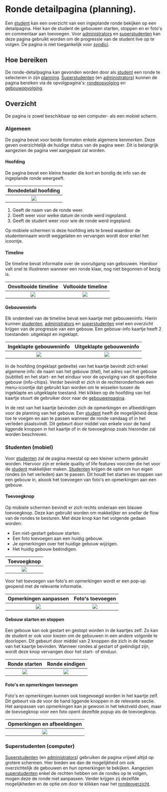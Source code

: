 # Ronde detailpagina (planning).
Een [student](../../users/student.md) kan een overzicht van een ingeplande ronde bekijken op een detailpagina. Hier kan de student de gebouwen starten, stoppen en er foto's en commentaar aan toevoegen.
Voor [administrators](../../users/admin.md) en [superstudenten](../../users/superstudent.md) kan deze pagina gebruikt worden om de progressie van de student live op te volgen.
De pagina is niet toegankelijk voor [syndici](../../users/syndicus.md).

## Hoe bereiken
De ronde-detailpagina kan gevonden worden door als [student](../../users/student.md) een ronde te selecteren in zijn [planning](../overview/planning.md).
[Superstudenten](../../users/superstudent.md) (en [administrators](../../users/admin.md)) kunnen de pagina bereiken via de opvolgpagina's:
[rondeopvolging](../followup/ronde_opvolging.md) en [gebouwopvolging](../followup/gebouw_opvolging.md).

## Overzicht
De pagina is zowel beschikbaar op een computer- als een mobiel scherm.

### Algemeen
De pagina bevat voor beide formaten enkele algemene kenmerken. Deze geven overzichtelijk de huidige status van de pagina weer.
Dit is belangrijk aangezien de pagina veel aangepast zal worden.

#### Hoofding
De pagina bevat een kleine header die kort en bondig de info van de ingeplande ronde weergeeft.

|           Rondedetail hoofding           |
|:----------------------------------------:|
| ![](../../assets/rounddetail_header.png) |

1) Geeft de naam van de ronde weer.
2) Geeft weer voor welke datum de ronde werd ingepland.
3) Geeft de student weer voor wie de ronde werd ingepland.

Op mobiele schermen is deze hoofding iets te breed waardoor de studentennaam wordt weggelaten en vervangen wordt door enkel het icoontje.

#### Timeline
De timeline bevat informatie over de vooruitgang van gebouwen. Hierdoor valt snel te illustreren wanneer een ronde klaar, nog niet begonnen of bezig is.


|                  Onvoltooide timeline                 |                  Voltooide timeline                 |
|:-----------------------------------------------------:|:---------------------------------------------------:|
| ![](../../assets/rounddetail_timeline_incomplete.png) | ![](../../assets/rounddetail_timeline_complete.png) |

#### Gebouweninfo
Elk onderdeel van de timeline bevat een kaartje met gebouweninfo. Hierin kunnen [studenten](../../users/student.md), [administrators](../../users/admin.md) en
[superstudenten](../../users/superstudent.md) snel een overzicht krijgen van de progressie van een gebouw.
Een gebouw-info kaartje heeft 2 toestanden: uitgeklapt en ingeklapt.

|             Ingeklapte gebouweninfo            |             Uitgeklapte gebouweninfo            |
|:----------------------------------------------:|:-----------------------------------------------:|
| ![](../../assets/rounddetail_buildcard_in.png) | ![](../../assets/rounddetail_buildcard_out.png) |

In de hoofding (ingeklapt gedeelte) van het kaartje bevindt zich enkel algemene info: de naam van het gebouw (titel),
het adres van het gebouw (subtitel) en het start- en het einduur voor de opvolging van dit specifieke gebouw (info-chips).
Verder bevindt er zich in de rechteronderhoek een menu-icoontje dat gebruikt kan worden om te wisselen tussen de ingeklapte en uitgeklapte toestand.
Het klikken op de hoofding van het kaartje stuurt de gebruiker door naar de [gebouwenpagina](../detail/gebouw.md).

In de rest van het kaartje bevinden zich de opmerkingen en afbeeldingen voor de planning van het gebouw. Een [student](../../users/student.md) heeft de mogelijkheid deze toe te voegen en aan te passen wanneer de ronde vandaag of in het verleden plaatsvindt. Dit gebeurt door middel van enkele voor de hand liggende knoppen in het kaartje of in de toevoegknop zoals hieronder zal worden beschreven.

### Studenten (mobiel)
Voor [studenten](../../users/student.md) zal de pagina meestal op een kleiner scherm gebruikt worden.
Hiervoor zijn er enkele quality of life features voorzien die het voor de [student](../../users/student.md) makkelijker maken.
[Studenten](../../users/student.md) krijgen de optie om hun eigen rondes (in het verleden) aan te passen.
Dit houdt het starten en stoppen van een gebouw in, alsook het toevoegen van foto's en opmerkingen aan een gebouw.

#### Toevoegknop
Op mobiele schermen bevindt er zich rechts onderaan een blauwe toevoegknop.
Deze kan gebruikt worden om makkelijker en sneller de flow van de rondes te besturen.
Met deze knop kan het volgende gedaan worden:

- Een niet-gestart gebouw starten.
- Een foto toevoegen aan een huidig gebouw.
- Je opmerkingen over het huidige gebouw wijzigen.
- Het huidig gebouw beëindigen.

|            Toevoegknop                      |
|:-------------------------------------------:|
| ![](../../assets/rounddetail_addbutton.png) |

Voor het toevoegen van foto's en opmerkingen wordt er een pop-up geopend met de relevante informatie.

|           Opmerkingen aanpassen           |            Foto's toevoegen            |
|:-----------------------------------------:|:--------------------------------------:|
| ![](../../assets/rounddetail_comment.png) | ![](../../assets/rounddetail_foto.png) |


#### Gebouw starten en stoppen
Een gebouw kan ook gestart en gestopt worden in de kaartjes zelf. Zo kan de student er ook voor kiezen om de gebouwen in een andere volgorde te doorlopen.
Dit gebeurt door middel van 2 knoppen die zich in de header van het kaartje bevinden.
Wanneer rondes al gestart of geëindigd zijn, wordt deze knop vervangen door het start- of einduur.

|              Ronde starten              |              Ronde eindigen              |
|:---------------------------------------:|:----------------------------------------:|
| ![](../../assets/rounddetail_start.png) | ![](../../assets/rounddetail_eindig.png) |


#### Foto's en opmerkingen toevoegen
Foto's en opmerkingen kunnen ook toegevoegd worden in het kaartje zelf. Dit gebeurt via de voor de hand liggende knoppen in de relevante sectie.
Het aanpassen van opmerkingen kan je gewoon in het tekstveld doen, maar de toevoegknop voor een foto opent dezelfde popup als de toevoegknop.


|            Opmerkingen en afbeeldingen            |
|:-------------------------------------------------:|
| ![](../../assets/rounddetail_photoandcomment.png) |

### Superstudenten (computer)
[Superstudenten](../../users/superstudent.md) (en [administrators](../../users/admin.md)) gebruiken de pagina vrijwel altijd op grotere schermen.
Hier bieden we dan de mogelijkheid om ook overzichtelijk de gebouwen en hun opmerkingen te bekijken.
Aangezien [superstudenten](../../users/superstudent.md) enkel de rechten hebben om de rondes op te volgen, mogen deze de ronde niet aanpassen.
Verder krijgen zij dezelfde mogelijkheden en de optie om door te klikken naar het [rondeoverzicht](rondeoverzicht.md).
